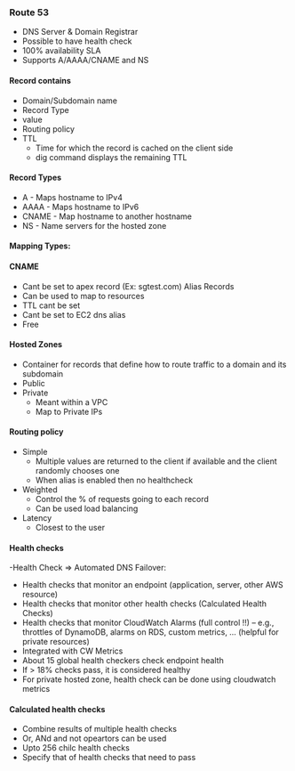 ### Route 53

- DNS Server & Domain Registrar
- Possible to have health check
- 100% availability SLA
- Supports A/AAAA/CNAME and NS

 

#### Record contains

- Domain/Subdomain name
- Record Type
- value
- Routing policy
- TTL 
    - Time for which the record is cached on the client side
    - dig command displays the remaining TTL

#### Record Types
- A - Maps hostname to IPv4
- AAAA - Maps hostname to IPv6
- CNAME - Map hostname to another hostname
- NS - Name servers for the hosted zone

#### Mapping Types:

#### CNAME
- Cant be set to apex record (Ex: sgtest.com)
Alias Records
- Can be used to map to resources
- TTL cant be set
- Cant be set to EC2 dns alias
- Free

#### Hosted Zones
- Container for records that define how to route traffic to a domain and its subdomain
- Public
- Private
   - Meant within a VPC
   - Map to Private IPs
         
#### Routing policy
- Simple
  - Multiple values are returned to the client if available and the client randomly chooses one
  - When alias is enabled then no healthcheck
- Weighted
  - Control the % of requests going to each record
  - Can be used load balancing
- Latency
  - Closest to the user

#### Health checks
-Health Check => Automated DNS Failover:
  - Health checks that monitor an endpoint (application, server, other AWS resource)
  - Health checks that monitor other health checks (Calculated Health Checks)
  - Health checks that monitor CloudWatch Alarms (full control !!) – e.g., throttles of DynamoDB, alarms on RDS, custom metrics, … (helpful for private resources)
- Integrated with CW Metrics
- About 15 global health checkers check endpoint health
- If > 18% checks pass, it is considered healthy
- For private hosted zone, health check can be done using cloudwatch metrics

#### Calculated health checks
- Combine results of multiple health checks
- Or, ANd and not opeartors can be used
- Upto 256 chilc health checks
- Specify that of health checks that need to pass
